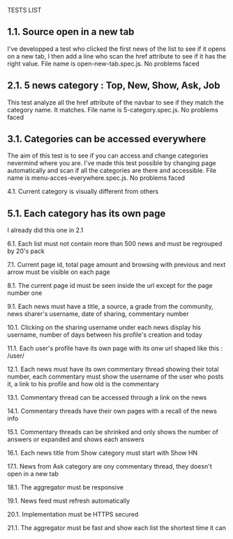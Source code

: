TESTS LIST

1.1. Source open in a new tab
-----------------------------
I've developped a test who clicked the first news of the list to see if it opens on a new tab, I then add a line who scan the href attribute to see if it has the right value. File name is open-new-tab.spec.js.
No problems faced


2.1. 5 news category : Top, New, Show, Ask, Job
-----------------------------------------------
This test analyze all the href attribute of the navbar to see if they match the category name. It matches. File name is 5-category.spec.js. No problems faced



3.1. Categories can be accessed everywhere
------------------------------------------
The aim of this test is to see if you can access and change categories nevermind where you are. I've made this test possible by changing page automatically and scan if all the categories are there and accessible. File name is menu-acces-everywhere.spec.js. No problems faced



4.1. Current category is visually different from others



5.1. Each category has its own page
-----------------------------------
I already did this one in 2.1


6.1. Each list must not contain more than 500 news and must be regrouped by 20's pack



7.1. Current page id, total page amount and browsing with previous and next arrow must be visible on each page



8.1. The current page id must be seen inside the url except for the page number one



9.1. Each news must have a title, a source, a grade from the community, news sharer's username, date of sharing, 
commentary number



10.1. Clicking on the sharing username under each news display his username, number of days between his profile's 
creation and today




11.1. Each user's profile have its own page with its onw url shaped like this : /user/<username>



12.1. Each news must have its own commentary thread showing their total number, each commentary must show the 
username of the user who posts it, a link to his profile and how old is the commentary


13.1. Commentary thread can be accessed through a link on the news


14.1. Commentary threads have their own pages with a recall of the news info


15.1. Commentary threads can be shrinked and only shows the number of answers or expanded and shows each answers


16.1. Each news title from Show category must start with Show HN


17.1. News from Ask category are ony commentary thread, they doesn't open in a new tab



18.1. The aggregator must be responsive


19.1. News feed must refresh automatically


20.1. Implementation must be HTTPS secured


21.1. The aggregator must be fast and show each list the shortest time it can
